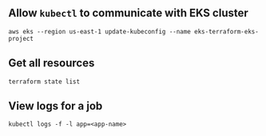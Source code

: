 ## Allow `kubectl` to communicate with EKS cluster
`aws eks --region us-east-1 update-kubeconfig --name eks-terraform-eks-project`

## Get all resources
`terraform state list`

## View logs for a job
`kubectl logs -f -l app=<app-name>`
